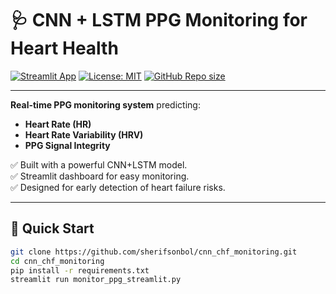 # 🩺 CNN + LSTM PPG Monitoring for Heart Health

[![Streamlit App](https://img.shields.io/badge/Streamlit-Live-brightgreen?logo=streamlit)](#)
[![License: MIT](https://img.shields.io/badge/License-MIT-blue.svg)](LICENSE)
[![GitHub Repo size](https://img.shields.io/github/repo-size/sherifsonbol/cnn_chf_monitoring)](https://github.com/sherifsonbol/cnn_chf_monitoring)

---
**Real-time PPG monitoring system** predicting:
- **Heart Rate (HR)**
- **Heart Rate Variability (HRV)**
- **PPG Signal Integrity**

✅ Built with a powerful CNN+LSTM model.  
✅ Streamlit dashboard for easy monitoring.  
✅ Designed for early detection of heart failure risks.

---

## 🚀 Quick Start

```bash
git clone https://github.com/sherifsonbol/cnn_chf_monitoring.git
cd cnn_chf_monitoring
pip install -r requirements.txt
streamlit run monitor_ppg_streamlit.py

